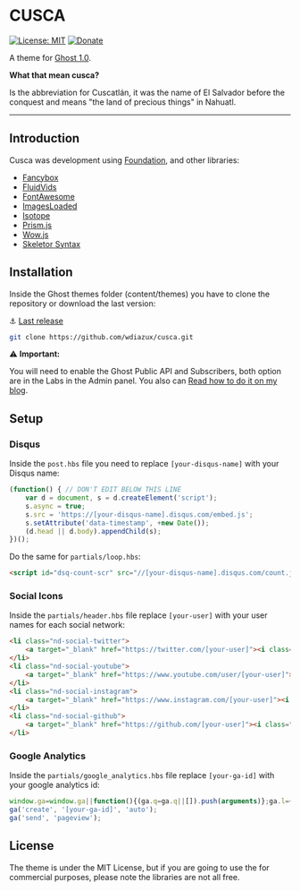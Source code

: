 # CUSCA

[![License: MIT](https://img.shields.io/badge/License-MIT-yellow.svg)](https://opensource.org/licenses/MIT)
[![Donate](https://img.shields.io/badge/donate-paypal-blue.svg?style=flat-square)](https://paypal.me/wdiazux)

A theme for [Ghost 1.0](https://ghost.org).

**What that mean cusca?**

Is the abbreviation for Cuscatlán, it was the name of El Salvador before the conquest and means "the land of precious things" in Nahuatl.

---

## Introduction

Cusca was development using [Foundation](http://foundation.zurb.com), and other libraries:

- [Fancybox](http://fancyapps.com/fancybox/3/)
- [FluidVids](https://github.com/toddmotto/fluidvids)
- [FontAwesome](http://fontawesome.io)
- [ImagesLoaded](https://imagesloaded.desandro.com)
- [Isotope](https://isotope.metafizzy.co)
- [Prism.js](http://prismjs.com)
- [Wow.js](http://mynameismatthieu.com/WOW/)
- [Skeletor Syntax](https://github.com/ramonmcros/skeletor-syntax)
  
## Installation

Inside the Ghost themes folder (content/themes) you have to clone the repository or download the last version:

:anchor: [Last release](https://github.com/wdiazux/cusca/releases/latest)

```bash
git clone https://github.com/wdiazux/cusca.git
```

:warning: **Important:**

You will need to enable the Ghost Public API and Subscribers, both option are in the Labs in the Admin panel. You also can [Read how to do it on my blog](https://www.wdiaz.org/how-to-enable-the-public-api-on-ghost/).

## Setup

### Disqus

Inside the `post.hbs` file you need to replace `[your-disqus-name]` with your Disqus name:

```javascript
(function() { // DON'T EDIT BELOW THIS LINE
    var d = document, s = d.createElement('script');
    s.async = true;
    s.src = 'https://[your-disqus-name].disqus.com/embed.js';
    s.setAttribute('data-timestamp', +new Date());
    (d.head || d.body).appendChild(s);
})();
```

Do the same for `partials/loop.hbs`:

```html
<script id="dsq-count-scr" src="//[your-disqus-name].disqus.com/count.js" async></script>
```

### Social Icons

Inside the `partials/header.hbs` file replace `[your-user]` with your user names for each social network:

```html
<li class="nd-social-twitter">
    <a target="_blank" href="https://twitter.com/[your-user]"><i class="fa fa-twitter fa-lg"></i></a>
</li>
<li class="nd-social-youtube">
    <a target="_blank" href="https://www.youtube.com/user/[your-user]"><i class="fa fa-youtube fa-lg"></i></a>
</li>
<li class="nd-social-instagram">
    <a target="_blank" href="https://www.instagram.com/[your-user]"><i class="fa fa-instagram fa-lg"></i></a>
</li>
<li class="nd-social-github">
    <a target="_blank" href="https://github.com/[your-user]"><i class="fa fa-github fa-lg"></i></a>
</li>
```

### Google Analytics

Inside the `partials/google_analytics.hbs` file replace `[your-ga-id]` with your google analytics id:

```javascript
window.ga=window.ga||function(){(ga.q=ga.q||[]).push(arguments)};ga.l=+new Date;
ga('create', '[your-ga-id]', 'auto');
ga('send', 'pageview');
```


## License

The theme is under the MIT License, but if you are going to use the for commercial purposes, please note the libraries are not all free.